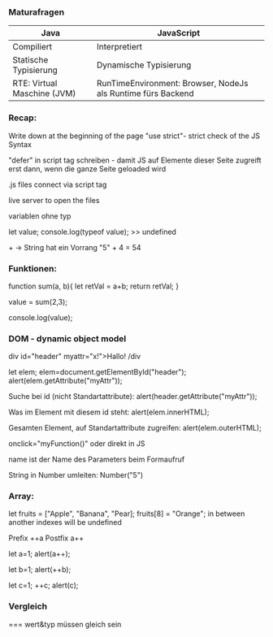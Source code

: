 <h3>Maturafragen</h3>

<table>
<thead>
    <tr>
        <th>Java</th>
        <th>JavaScript</th>
    </tr>
</thead>
<tbody>
    <tr>
        <td>Compiliert</td>
        <td>Interpretiert</td>
    </tr>
     <tr>
        <td>Statische Typisierung</td>
        <td>Dynamische Typisierung</td>
    </tr>
     <tr>
        <td>RTE: Virtual Maschine (JVM)</td>
        <td>RunTimeEnvironment: Browser, NodeJs als Runtime fürs Backend</td>
    </tr>
</tbody>
</table>

<h3>Recap: </h3>

<p>Write down at the beginning of the page "use strict"- strict check of the JS Syntax</p>

<p> "defer" in script tag schreiben - damit JS auf Elemente dieser Seite zugreift erst dann, wenn die ganze Seite geloaded wird</p>

<p> .js files connect via script tag </p>

<p> live server to open the files </p>

<p> variablen ohne typ </p>
<p> let value; console.log(typeof value); >> undefined</p>

<p>+ -> String hat ein Vorrang "5" + 4 = 54</p>

<h3>Funktionen: </h3>

<p>
function sum(a, b){
 let retVal = a+b;
  return retVal;
}

value = sum(2,3);

console.log(value);</p>

<h3>DOM - dynamic object model</h3>

<p> div id="header" myattr="x!">Hallo! /div </p>

<p>let elem;
elem=document.getElementById("header");
alert(elem.getAttribute("myAttr"));</p>

<p>Suche bei id (nicht Standartattribute): alert(header.getAttribute("myAttr"));</p>

<p>Was im Element mit diesem id steht: alert(elem.innerHTML);</p>

<p>Gesamten Element, auf Standartattribute zugreifen: alert(elem.outerHTML);</p>

<p>onclick="myFunction()" oder direkt in JS</p>

<p>name ist der Name des Parameters beim Formaufruf</p>

<p> String in Number umleiten: Number("5") </p>

<h3>Array: </h3>

<p>let fruits = ["Apple", "Banana", "Pear]; fruits[8] = "Orange"; in between another indexes will be undefined</p>

<p>Prefix ++a Postfix a++ </p>

<p>let a=1;
alert(a++);

let b=1;
alert(++b);

let c=1;
++c;
alert(c);</p>

<h3>Vergleich</h3>

<p> === wert&typ müssen gleich sein </p>


